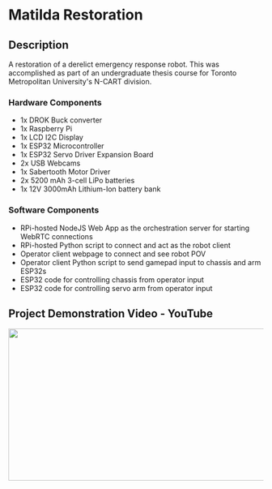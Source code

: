 # Matilda Restoration

## Description

A restoration of a derelict emergency response robot. This was accomplished as part of an undergraduate thesis course for Toronto Metropolitan University's N-CART division.

### Hardware Components

* 1x DROK Buck converter
* 1x Raspberry Pi
* 1x LCD I2C Display
* 1x ESP32 Microcontroller
* 1x ESP32 Servo Driver Expansion Board
* 2x USB Webcams
* 1x Sabertooth Motor Driver
* 2x 5200 mAh 3-cell LiPo batteries
* 1x 12V 3000mAh Lithium-Ion battery bank

### Software Components

* RPi-hosted NodeJS Web App as the orchestration server for starting WebRTC connections
* RPi-hosted Python script to connect and act as the robot client
* Operator client webpage to connect and see robot POV
* Operator client Python script to send gamepad input to chassis and arm ESP32s
* ESP32 code for controlling chassis from operator input
* ESP32 code for controlling servo arm from operator input

## Project Demonstration Video - YouTube 

[<img src="https://img.youtube.com/vi/3SzwsqPXLCs/hqdefault.jpg" width="600" height="300"
/>](https://youtu.be/3SzwsqPXLCs)
